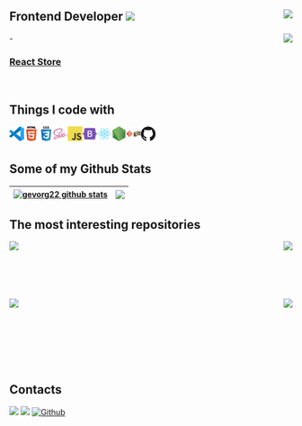 ## Frontend Developer  <img src="https://media.giphy.com/media/WUlplcMpOCEmTGBtBW/giphy.gif" width="25"> <img align="right" src="https://visitor-badge.laobi.icu/badge?page_id=gevorg22">


<img align="right" src="https://media1.giphy.com/media/13HgwGsXF0aiGY/giphy.gif" />
- <h3><a href="https://gevorg22.github.io/react-gkara-store/ target="_blank">React Store</a></h3><br />



<h2>Things I code with</h2>
<p align="left"> 
<img align="left" alt="Visual Studio Code" width="26px" src="https://raw.githubusercontent.com/github/explore/80688e429a7d4ef2fca1e82350fe8e3517d3494d/topics/visual-studio-code/visual-studio-code.png" />
<img align="left" alt="HTML5" width="26px" src="https://raw.githubusercontent.com/github/explore/80688e429a7d4ef2fca1e82350fe8e3517d3494d/topics/html/html.png" />
<img align="left" alt="CSS3" width="26px" src="https://raw.githubusercontent.com/github/explore/80688e429a7d4ef2fca1e82350fe8e3517d3494d/topics/css/css.png" />
<img align="left" alt="Sass" width="26px" src="https://raw.githubusercontent.com/github/explore/80688e429a7d4ef2fca1e82350fe8e3517d3494d/topics/sass/sass.png" />
<img align="left" alt="JavaScript" width="26px" src="https://raw.githubusercontent.com/github/explore/80688e429a7d4ef2fca1e82350fe8e3517d3494d/topics/javascript/javascript.png" />
<img align="left" alt="bootstrap" width="26px" src="https://raw.githubusercontent.com/devicons/devicon/master/icons/bootstrap/bootstrap-plain.svg" />
<img align="left" alt="React" width="26px" src="https://raw.githubusercontent.com/github/explore/80688e429a7d4ef2fca1e82350fe8e3517d3494d/topics/react/react.png" />
<img align="left" alt="Node.js" width="26px" src="https://raw.githubusercontent.com/github/explore/80688e429a7d4ef2fca1e82350fe8e3517d3494d/topics/nodejs/nodejs.png" />
 <img align="left" alt="Git" width="26px" src="https://raw.githubusercontent.com/github/explore/80688e429a7d4ef2fca1e82350fe8e3517d3494d/topics/git/git.png" />
<img align="left" alt="GitHub" width="26px" src="https://raw.githubusercontent.com/github/explore/78df643247d429f6cc873026c0622819ad797942/topics/github/github.png" />
</p>

<br />
<br />

## Some of my Github Stats

| <a href="https://github.com/anuraghazra/github-readme-stats"><img align="center" src="https://github-readme-stats.vercel.app/api?username=gevorg22&show_icons=true&include_all_commits=true&theme=buefy&hide_border=true&hide=issues,contribs" alt="gevorg22 github stats" /></a> | <a href="https://github.com/anuraghazra/github-readme-stats"><img align="center" src="https://github-readme-stats.vercel.app/api/top-langs/?username=gevorg22&layout=compact&theme=buefy&hide_border=true" /></a> |
| ------------- | ------------- |


## The most interesting repositories

<div width="100%" align="center">
  <a align="left" href="https://github.com/gevorg22/react-gkara-store" title="react-gkara-store"><img align="left" src="https://github-readme-stats.vercel.app/api/pin/?username=gevorg22&repo=react-gkara-store&theme=buefy"></a><a align="right" href="https://github.com/gevorg22/react-radio-player" title="react-radio-player"><img align="right" src="https://github-readme-stats.vercel.app/api/pin/?username=gevorg22&repo=react-radio-player&theme=buefy"></a>
</div>
<br/><br/><br/><br/><br/><br/>





<div width="100%" align="center">
  <a align="left" href="https://github.com/gevorg22/react-gym-journal" title="react-gym-journal"><img align="left" src="https://github-readme-stats.vercel.app/api/pin/?username=gevorg22&repo=react-gym-journal&theme=buefy"></a>
  <a align="right" href="https://github.com/gevorg22/cheaptrips" title="cheaptrips"><img align="right" src="https://github-readme-stats.vercel.app/api/pin/?username=gevorg22&repo=cheaptrips&theme=buefy"></a>
</div>
<br/><br/><br/><br/><br/><br/>

<br/>


## Contacts

<p><a href="https://t.me/Gevorg1989" target="_blank"><img src="https://img.shields.io/badge/telegram-%2312100E.svg?&style=for-the-badge&logo=telegram&logoColor=white"></a> <a href="https://www.instagram.com/gevorg.kara/" target="_blank"><img src="https://img.shields.io/badge/instagram-%23E4405F.svg?&style=for-the-badge&logo=instagram&logoColor=white"></a> <a href="https://github.com/gevorg22" target="_blank"><img alt="Github" src="https://img.shields.io/badge/GitHub-%2312100E.svg?&style=for-the-badge&logo=Github&logoColor=white" /></a></p>
